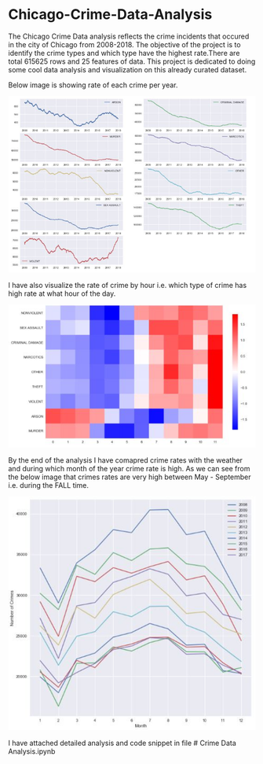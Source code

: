 # Chicago-Crime-Data-Analysis

The Chicago Crime Data analysis reflects the crime incidents that occured in the city of Chicago from 2008-2018. The objective of the project is to identify the crime types and which type have the highest rate.There are total 615625 rows and 25 features of data.
This project is dedicated to doing some cool data analysis and visualization on this already curated dataset.

Below image is showing rate of each crime per year.

<p align="left">
  <img src="https://github.com/Shringa13/Chicago-Crime-Data-Analysis/blob/master/images/All_Crimes.JPG" width="600" title="Crime Rate">
</p>

I have also visualize the rate of crime by hour i.e. which type of crime has high rate at what hour of the day.

<p align="left">
  <img src="https://github.com/Shringa13/Chicago-Crime-Data-Analysis/blob/master/images/Crime%20Frequency.JPG" width="600" title="Crime Frequency">
</p>

By the end of the analysis I have comapred crime rates with the weather and during which month of the year crime rate is high. As we can see from the below image that crimes rates are very high between May - September i.e. during the FALL time.

<p align="left">
  <img src="https://github.com/Shringa13/Chicago-Crime-Data-Analysis/blob/master/images/Crime_weather.JPG" width="600" title="Crime Weather">
</p>

I have attached detailed analysis and code snippet in file # Crime Data Analysis.ipynb 
